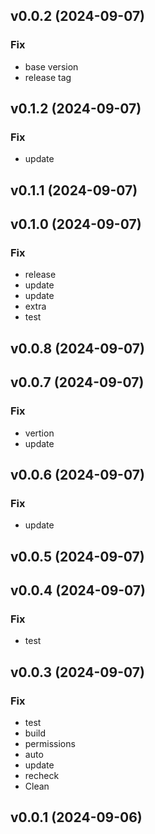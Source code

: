 ## v0.0.2 (2024-09-07)

### Fix

- base version
- release tag

## v0.1.2 (2024-09-07)

### Fix

- update

## v0.1.1 (2024-09-07)

## v0.1.0 (2024-09-07)

### Fix

- release
- update
- update
- extra
- test

## v0.0.8 (2024-09-07)

## v0.0.7 (2024-09-07)

### Fix

- vertion
- update

## v0.0.6 (2024-09-07)

### Fix

- update

## v0.0.5 (2024-09-07)

## v0.0.4 (2024-09-07)

### Fix

- test

## v0.0.3 (2024-09-07)

### Fix

- test
- build
- permissions
- auto
- update
- recheck
- Clean

## v0.0.1 (2024-09-06)

